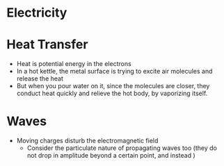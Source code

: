 # Electricity

# Heat Transfer
- Heat is potential energy in the electrons
- In a hot kettle, the metal surface is trying to excite air molecules and release the heat
- But when you pour water on it, since the molecules are closer, they conduct heat quickly and relieve the hot body, by vaporizing itself.
# Waves
- Moving charges disturb the electromagnetic field
	- Consider the particulate nature of propagating waves too (they do not drop in amplitude beyond a certain point, and instead )